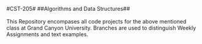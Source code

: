 #CST-205#
##Algorithms and Data Structures##
<br>
<br>
This Repository encompases all code projects for the above mentioned class at Grand Canyon University.  Branches are used to distinguish Weekly Assignments and text examples.
